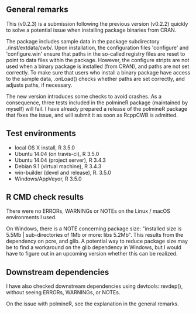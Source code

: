 ## General remarks

This (v0.2.3) is a submission following the previous version (v0.2.2) quickly to solve a potential issue when installing package binaries from CRAN.

The package includes sample data in the package subdirectory ./inst/extdata/cwb/. Upon installation, the configuration files 'configure' and 'configure.win' ensure that paths in the so-called registry files are reset to point to data files within the package. However, the configure stripts are not used when a binary package is installed (from CRAN), and paths are not set correctly. To make sure that users who install a binary package have access to the sample data, .onLoad() checks whether paths are set correctly, and adjusts paths, if necessary.

The new version introduces some checks to avoid crashes. As a consequence, three tests included in the polmineR package (maintained by myself) will fail. I have already prepared a release of the polmineR package that fixes the issue, and will submit it as soon as RcppCWB is admitted.


## Test environments

* local OS X install, R 3.5.0
* Ubuntu 14.04 (on travis-ci), R 3.5.0
* Ubuntu 14.04 (project server), R 3.4.3
* Debian 9.1 (virtual machine), R 3.4.3
* win-builder (devel and release), R. 3.5.0
* Windows/AppVeyor, R 3.5.0


## R CMD check results

There were no ERRORs, WARNINGs or NOTEs on the Linux / macOS environments I used. 

On Windows, there is a NOTE concerning package size: "installed size is  5.5Mb | sub-directories of 1Mb or more: libs 5.2Mb". This results from the dependency on pcre, and glib. A potential way to reduce package size may be to find a workaround on the glib dependency in Windows, but I would have to figure out in an upcoming version whether this can be realized.


## Downstream dependencies

I have also checked downstream dependencies using devtools::revdep(),
without seeing ERRORs, WARNINGs, or NOTEs.

On the issue with polmineR, see the explanation in the general remarks.
